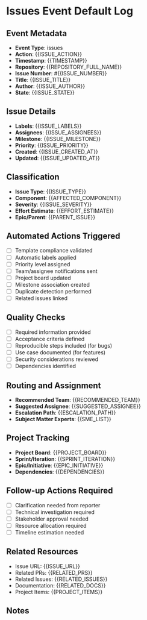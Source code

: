 # Issues Event Default Log

## Event Metadata
- **Event Type**: issues
- **Action**: {{ISSUE_ACTION}}
- **Timestamp**: {{TIMESTAMP}}
- **Repository**: {{REPOSITORY_FULL_NAME}}
- **Issue Number**: #{{ISSUE_NUMBER}}
- **Title**: {{ISSUE_TITLE}}
- **Author**: {{ISSUE_AUTHOR}}
- **State**: {{ISSUE_STATE}}

## Issue Details
- **Labels**: {{ISSUE_LABELS}}
- **Assignees**: {{ISSUE_ASSIGNEES}}
- **Milestone**: {{ISSUE_MILESTONE}}
- **Priority**: {{ISSUE_PRIORITY}}
- **Created**: {{ISSUE_CREATED_AT}}
- **Updated**: {{ISSUE_UPDATED_AT}}

## Classification
- **Issue Type**: {{ISSUE_TYPE}}
- **Component**: {{AFFECTED_COMPONENT}}
- **Severity**: {{ISSUE_SEVERITY}}
- **Effort Estimate**: {{EFFORT_ESTIMATE}}
- **Epic/Parent**: {{PARENT_ISSUE}}

## Automated Actions Triggered
- [ ] Template compliance validated
- [ ] Automatic labels applied
- [ ] Priority level assigned
- [ ] Team/assignee notifications sent
- [ ] Project board updated
- [ ] Milestone association created
- [ ] Duplicate detection performed
- [ ] Related issues linked

## Quality Checks
- [ ] Required information provided
- [ ] Acceptance criteria defined
- [ ] Reproducible steps included (for bugs)
- [ ] Use case documented (for features)
- [ ] Security considerations reviewed
- [ ] Dependencies identified

## Routing and Assignment
- **Recommended Team**: {{RECOMMENDED_TEAM}}
- **Suggested Assignee**: {{SUGGESTED_ASSIGNEE}}
- **Escalation Path**: {{ESCALATION_PATH}}
- **Subject Matter Experts**: {{SME_LIST}}

## Project Tracking
- **Project Board**: {{PROJECT_BOARD}}
- **Sprint/Iteration**: {{SPRINT_ITERATION}}
- **Epic/Initiative**: {{EPIC_INITIATIVE}}
- **Dependencies**: {{DEPENDENCIES}}

## Follow-up Actions Required
- [ ] Clarification needed from reporter
- [ ] Technical investigation required
- [ ] Stakeholder approval needed
- [ ] Resource allocation required
- [ ] Timeline estimation needed

## Related Resources
- Issue URL: {{ISSUE_URL}}
- Related PRs: {{RELATED_PRS}}
- Related Issues: {{RELATED_ISSUES}}
- Documentation: {{RELATED_DOCS}}
- Project Items: {{PROJECT_ITEMS}}

## Notes
<!-- Add any additional context, special circumstances, or manual observations -->